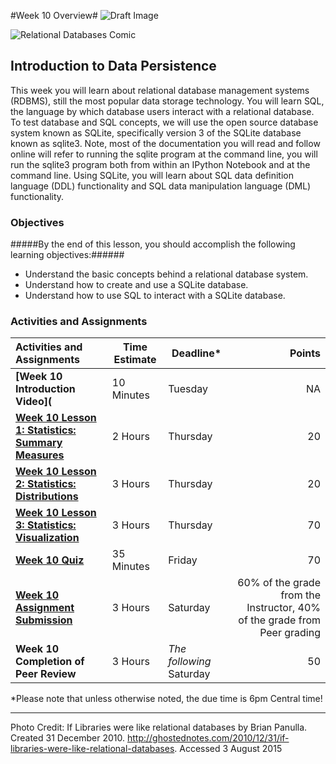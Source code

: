 #Week 10 Overview#
![Draft Image](../images/Draft_Version_picture.png)

![Relational Databases Comic](images/relational_databases.jpg)
## Introduction to Data Persistence ##

This week you will learn about relational database management systems (RDBMS), still the most popular data storage technology. You will learn SQL, the language by which database users interact with a relational database. To test database and SQL concepts, we will use the open source database system known as SQLite, specifically version 3 of the SQLite database known as sqlite3. Note, most of the documentation you will read and follow online will refer to running the sqlite program at the command line, you will run the sqlite3 program both from within an IPython Notebook and at the command line. Using SQLite, you will learn about SQL data definition language (DDL) functionality and SQL data manipulation language (DML) functionality. 

### Objectives ###

#####By the end of this lesson, you should accomplish the following learning objectives:######

- Understand the basic concepts behind a relational database system.
- Understand how to create and use a SQLite database.
- Understand how to use SQL to interact with a SQLite database.

### Activities and Assignments ###

|Activities and Assignments | Time Estimate | Deadline* | Points|
|:------| -----|-------|----------:|
|**[Week 10 Introduction Video](**|10 Minutes|Tuesday|NA|
|**[Week 10 Lesson 1: Statistics: Summary Measures](lesson1.md)**| 2 Hours |Thursday| 20|
|**[Week 10 Lesson 2: Statistics: Distributions](lesson2.md)**| 3 Hours | Thursday | 20 |
|**[Week 10 Lesson 3: Statistics: Visualization](lesson3.md)**| 3 Hours | Thursday| 70 |
|**[Week 10 Quiz][w10q]**| 35 Minutes | Friday | 70|
|**[Week 10 Assignment Submission][w10a]**| 3 Hours | Saturday | 60% of the grade from the Instructor, 40% of the grade from Peer grading | 
|**Week 10 Completion of Peer Review**| 3 Hours | *The following* Saturday | 50 | 


*Please note that unless otherwise noted, the due time is 6pm Central time!

----------
[w10a]: https://learn.illinois.edu/mod/workshop/view.php?id=1095341
[w10q]: https://learn.illinois.edu/mod/quiz/view.php?id=1095338

Photo Credit: If Libraries were like relational databases by Brian Panulla. Created 31 December 2010. http://ghostednotes.com/2010/12/31/if-libraries-were-like-relational-databases. Accessed 3 August 2015
